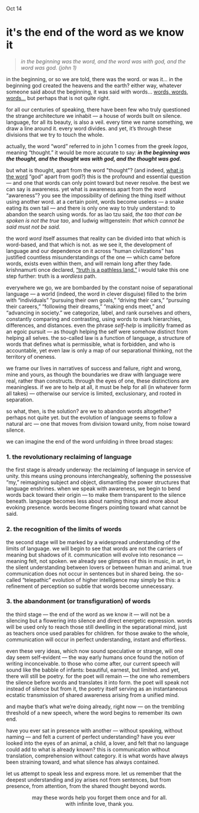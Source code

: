 Oct 14
# it's the end of the word as we know it

> *in the beginning was the word, and the word was with god, and the word was god. (john 1)*

in the beginning, or so we are told, there was the word. or was it… in the beginning god created the heavens and the earth? either way, whatever someone said about the beginning, it was said with words… [words, words, words…](https://johnkingcave.bandcamp.com/track/my-words-7) but perhaps that is not quite right.

for all our centuries of speaking, there have been few who truly questioned the strange architecture we inhabit — a house of words built on silence. language, for all its beauty, is also a veil. every time we name something, we draw a line around it. every word divides. and yet, it’s through these divisions that we try to touch the whole.  

actually, the word “word” referred to in john 1 comes from the greek *logos*, meaning “thought.” it would be more accurate to say: ***in the beginning was the thought, and the thought was with god, and the thought was god.***

but what is thought, apart from the word "thought"? (and indeed, [what is the word](https://voetica.com/poem/5837) “god” apart from god?) this is the profound and essential question — and one that words can only point toward but never resolve. the best we can say is awareness. yet what is awareness apart from the word “awareness”? you see the impossibility of defining the thing itself without using another word. at a certain point, words become useless — a snake eating its own tail — and there is only one way to truly understand: to abandon the search using words. for as lao tzu said, *the tao that can be spoken is not the true tao*, and ludwig wittgenstein: *that which cannot be said must not be said.*

the word *word* itself assumes that reality can be divided into that which is word-based, and that which is not. as we see it, the development of language and our dependence on it across “human civilizations” has justified countless misunderstandings of the one — which came before words, exists even within them, and will remain long after they fade. krishnamurti once declared, [“truth is a pathless land.”](https://kfoundation.org/dissolution-speech/) i would take this one step further: truth is a *wordless* path.

everywhere we go, we are bombarded by the constant noise of separational language — a world (indeed, the word in clever disguise) filled to the brim with “individuals” “pursuing their own goals,” “driving their cars,” “pursuing their careers,” “following their dreams,” “making ends meet,” and “advancing in society.” we categorize, label, and rank ourselves and others, constantly comparing and contrasting, using words to mark hierarchies, differences, and distances. even the phrase *self-help* is implicitly framed as an egoic pursuit — as though helping the self were somehow distinct from helping all selves. the so-called law is a function of language, a structure of words that defines what is permissible, what is forbidden, and who is accountable, yet even law is only a map of our separational thinking, not the territory of oneness.  

we frame our lives in narratives of success and failure, right and wrong, mine and yours, as though the boundaries we draw with language were real, rather than constructs. through the eyes of one, these distinctions are meaningless. if we are to help at all, it must be help for all (in whatever form all takes) — otherwise our service is limited, exclusionary, and rooted in separation.  

so what, then, is the solution? are we to abandon words altogether? perhaps not quite yet. but the evolution of language seems to follow a natural arc — one that moves from division toward unity, from noise toward silence.  

we can imagine the end of the word unfolding in three broad stages:

### 1. the revolutionary reclaiming of language
the first stage is already underway: the reclaiming of language in service of unity. this means using pronouns interchangeably, softening the possessive “my,” reimagining subject and object, dismantling the power structures that language enshrines. when we speak with awareness, we begin to bend words back toward their origin — to make them transparent to the silence beneath. language becomes less about naming things and more about evoking presence. words become fingers pointing toward what cannot be said.  

### 2. the recognition of the limits of words
the second stage will be marked by a widespread understanding of the limits of language. we will begin to see that words are not the carriers of meaning but shadows of it. communication will evolve into resonance — meaning felt, not spoken. we already see glimpses of this in music, in art, in the silent understanding between lovers or between human and animal. true communication does not occur in sentences but in shared being. the so-called “telepathic” evolution of higher intelligence may simply be this: a refinement of perception so subtle that words become unnecessary.  

### 3. the abandonment (or transfiguration) of words
the third stage — the end of the word as we know it — will not be a silencing but a flowering into silence and direct energetic expression. words will be used only to reach those still dwelling in the separational mind, just as teachers once used parables for children. for those awake to the whole, communication will occur in perfect understanding, instant and effortless.  

even these very ideas, which now sound speculative or strange, will one day seem self-evident — the way early humans once found the notion of writing inconceivable. to those who come after, our current speech will sound like the babble of infants: beautiful, earnest, but limited. and yet, there will still be poetry. for the poet will remain — the one who remembers the silence before words and translates it into form. the poet will speak not instead of silence but from it, the poetry itself serving as an instantaneous ecstatic transmission of shared awareness arising from a unified mind.  

and maybe that’s what we’re doing already, right now — on the trembling threshold of a new speech, where the word begins to remember its own end.  

have you ever sat in presence with another — without speaking, without naming — and felt a current of perfect understanding? have you ever looked into the eyes of an animal, a child, a lover, and felt that no language could add to what is already known? this is communication without translation, comprehension without category. it is what words have always been straining toward, and what silence has always contained.

let us attempt to speak less and express more. let us remember that the deepest understanding and joy arises not from sentences, but from presence, from attention, from the shared thought beyond words.  

<center>may these words help you forget them once and for all.</center>
<center>with infinite love, thank you.</center>
